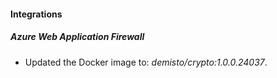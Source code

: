 #### Integrations
##### Azure Web Application Firewall
- Updated the Docker image to: *demisto/crypto:1.0.0.24037*.
